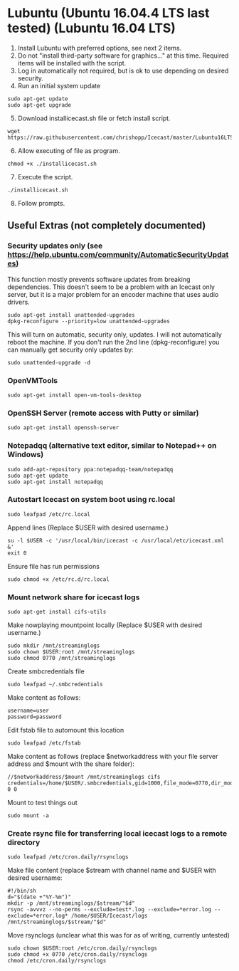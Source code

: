 # Lubuntu (Ubuntu 16.04.4 LTS last tested) (Lubuntu 16.04 LTS)
1. Install Lubuntu with preferred options, see next 2 items.
2. Do not "install third-party software for graphics..." at this time. Required items will be installed with the script.
3. Log in automatically not required, but is ok to use depending on desired security.
4. Run an initial system update
```
sudo apt-get update
sudo apt-get upgrade
```
5. Download installicecast.sh file or fetch install script.
```
wget https://raw.githubusercontent.com/chrishopp/Icecast/master/Lubuntu16LTS/installicecast.sh
```
6. Allow executing of file as program.
```
chmod +x ./installicecast.sh
```
7. Execute the script.
```
./installicecast.sh
```
8. Follow prompts.
## Useful Extras (not completely documented)
### Security updates only (see https://help.ubuntu.com/community/AutomaticSecurityUpdates)
This function mostly prevents software updates from breaking dependencies. This doesn't seem to be a problem with an Icecast only server, but it is a major problem for an encoder machine that uses audio drivers.
```
sudo apt-get install unattended-upgrades
dpkg-reconfigure --priority=low unattended-upgrades
```
This will turn on automatic, security only, updates. I will not automatically reboot the machine. If you don't run the 2nd line (dpkg-reconfigure) you can manually get security only updates by:
```
sudo unattended-upgrade -d
```
### OpenVMTools
```
sudo apt-get install open-vm-tools-desktop
```
### OpenSSH Server (remote access with Putty or similar)
```
sudo apt-get install openssh-server
```
### Notepadqq (alternative text editor, similar to Notepad++ on Windows)
```
sudo add-apt-repository ppa:notepadqq-team/notepadqq
sudo apt-get update
sudo apt-get install notepadqq
```
### Autostart Icecast on system boot using rc.local
```
sudo leafpad /etc/rc.local
```
Append lines (Replace $USER with desired username.)
```
su -l $USER -c '/usr/local/bin/icecast -c /usr/local/etc/icecast.xml &'
exit 0
```
Ensure file has run permissions
```
sudo chmod +x /etc/rc.d/rc.local
```
### Mount network share for icecast logs
```
sudo apt-get install cifs-utils
```
Make nowplaying mountpoint locally (Replace $USER with desired username.)
```
sudo mkdir /mnt/streaminglogs
sudo chown $USER:root /mnt/streaminglogs
sudo chmod 0770 /mnt/streaminglogs
```
Create smbcredentials file
```
sudo leafpad ~/.smbcredentials
```
Make content as follows:
```
username=user
password=password
```
Edit fstab file to automount this location
```
sudo leafpad /etc/fstab
```
Make content as follows (replace $networkaddress with your file server address and $mount with the share folder):
```
//$networkaddress/$mount /mnt/streaminglogs cifs credentials=/home/$USER/.smbcredentials,gid=1000,file_mode=0770,dir_mode=0770,iocharset=utf8 0 0
```
Mount to test things out
```
sudo mount -a
```
### Create rsync file for transferring local icecast logs to a remote directory
```
sudo leafpad /etc/cron.daily/rsynclogs
```
Make file content (replace $stream with channel name and $USER with desired username:
```
#!/bin/sh
d="$(date +"%Y-%m")"
mkdir -p /mnt/streaminglogs/$stream/"$d"
rsync -avvvz --no-perms --exclude=test*.log --exclude=*error.log --exclude=*error.log* /home/$USER/Icecast/logs /mnt/streaminglogs/$stream/"$d"
```
Move rsynclogs (unclear what this was for as of writing, currently untested)
```
sudo chown $USER:root /etc/cron.daily/rsynclogs
sudo chmod +x 0770 /etc/cron.daily/rsynclogs
chmod /etc/cron.daily/rsynclogs

